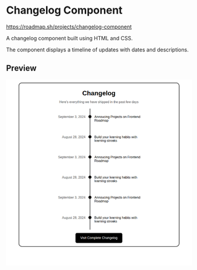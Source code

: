 # Changelog Component

https://roadmap.sh/projects/changelog-component

A changelog component built using HTML and CSS.

The component displays a timeline of updates with dates and descriptions.

## Preview

![Project Preview](./image.png)